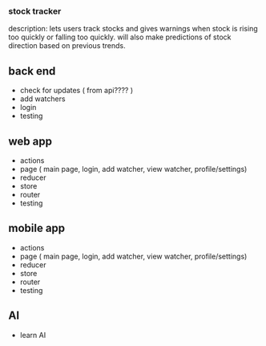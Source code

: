 ### stock tracker

description: lets users track stocks and gives warnings when stock is rising too quickly or falling too quickly.
will also make predictions of stock direction based on previous trends.

## back end
- check for updates ( from api???? )
- add watchers
- login
- testing

## web app
- actions
- page ( main page, login, add watcher, view watcher, profile/settings)
- reducer
- store
- router
- testing

## mobile app
- actions
- page ( main page, login, add watcher, view watcher, profile/settings)
- reducer
- store
- router
- testing

## AI
- learn AI